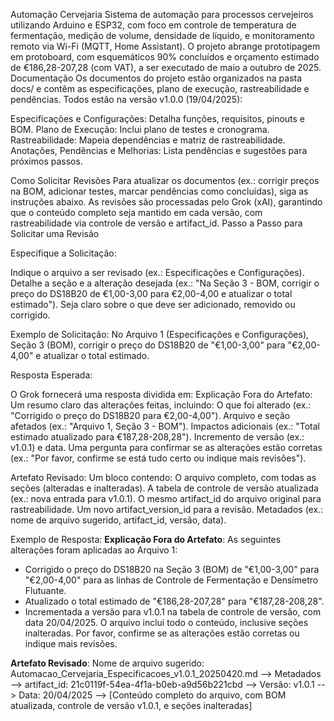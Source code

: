 





Automação Cervejaria
Sistema de automação para processos cervejeiros utilizando Arduino e ESP32, com foco em controle de temperatura de fermentação, medição de volume, densidade de líquido, e monitoramento remoto via Wi-Fi (MQTT, Home Assistant). O projeto abrange prototipagem em protoboard, com esquemáticos 90% concluídos e orçamento estimado de €186,28-207,28 (com VAT), a ser executado de maio a outubro de 2025.
Documentação
Os documentos do projeto estão organizados na pasta docs/ e contêm as especificações, plano de execução, rastreabilidade e pendências. Todos estão na versão v1.0.0 (19/04/2025):

Especificações e Configurações: Detalha funções, requisitos, pinouts e BOM.
Plano de Execução: Inclui plano de testes e cronograma.
Rastreabilidade: Mapeia dependências e matriz de rastreabilidade.
Anotações, Pendências e Melhorias: Lista pendências e sugestões para próximos passos.

Como Solicitar Revisões
Para atualizar os documentos (ex.: corrigir preços na BOM, adicionar testes, marcar pendências como concluídas), siga as instruções abaixo. As revisões são processadas pelo Grok (xAI), garantindo que o conteúdo completo seja mantido em cada versão, com rastreabilidade via controle de versão e artifact_id.
Passo a Passo para Solicitar uma Revisão

Especifique a Solicitação:

Indique o arquivo a ser revisado (ex.: Especificações e Configurações).
Detalhe a seção e a alteração desejada (ex.: "Na Seção 3 - BOM, corrigir o preço do DS18B20 de €1,00-3,00 para €2,00-4,00 e atualizar o total estimado").
Seja claro sobre o que deve ser adicionado, removido ou corrigido.

Exemplo de Solicitação:
No Arquivo 1 (Especificações e Configurações), Seção 3 (BOM), corrigir o preço do DS18B20 de "€1,00-3,00" para "€2,00-4,00" e atualizar o total estimado.


Resposta Esperada:

O Grok fornecerá uma resposta dividida em:
Explicação Fora do Artefato: Um resumo claro das alterações feitas, incluindo:
O que foi alterado (ex.: "Corrigido o preço do DS18B20 para €2,00-4,00").
Arquivo e seção afetados (ex.: "Arquivo 1, Seção 3 - BOM").
Impactos adicionais (ex.: "Total estimado atualizado para €187,28-208,28").
Incremento de versão (ex.: v1.0.1) e data.
Uma pergunta para confirmar se as alterações estão corretas (ex.: "Por favor, confirme se está tudo certo ou indique mais revisões").


Artefato Revisado: Um bloco <xaiArtifact> contendo:
O arquivo completo, com todas as seções (alteradas e inalteradas).
A tabela de controle de versão atualizada (ex.: nova entrada para v1.0.1).
O mesmo artifact_id do arquivo original para rastreabilidade.
Um novo artifact_version_id para a revisão.
Metadados (ex.: nome de arquivo sugerido, artifact_id, versão, data).





Exemplo de Resposta:
**Explicação Fora do Artefato**:
As seguintes alterações foram aplicadas ao Arquivo 1:
- Corrigido o preço do DS18B20 na Seção 3 (BOM) de "€1,00-3,00" para "€2,00-4,00" para as linhas de Controle de Fermentação e Densímetro Flutuante.
- Atualizado o total estimado de "€186,28-207,28" para "€187,28-208,28".
- Incrementada a versão para v1.0.1 na tabela de controle de versão, com data 20/04/2025.
O arquivo inclui todo o conteúdo, inclusive seções inalteradas. Por favor, confirme se as alterações estão corretas ou indique mais revisões.

**Artefato Revisado**:
<xaiArtifact artifact_id="21c0119f-54ea-4f1a-b0eb-a9d56b221cbd" artifact_version_id="9d89aca5-9799-44f9-8fe0-274aa3260f61" title="Automação Cervejaria - Especificações e Configurações" contentType="text/markdown">
Nome de arquivo sugerido: Automacao_Cervejaria_Especificacoes_v1.0.1_20250420.md -->
Metadados -->
artifact_id: 21c0119f-54ea-4f1a-b0eb-a9d56b221cbd -->
Versão: v1.0.1 -->
Data: 20/04/2025 -->
[Conteúdo completo do arquivo, com BOM atualizada, controle de versão v1.0.1, e seções inalteradas]



